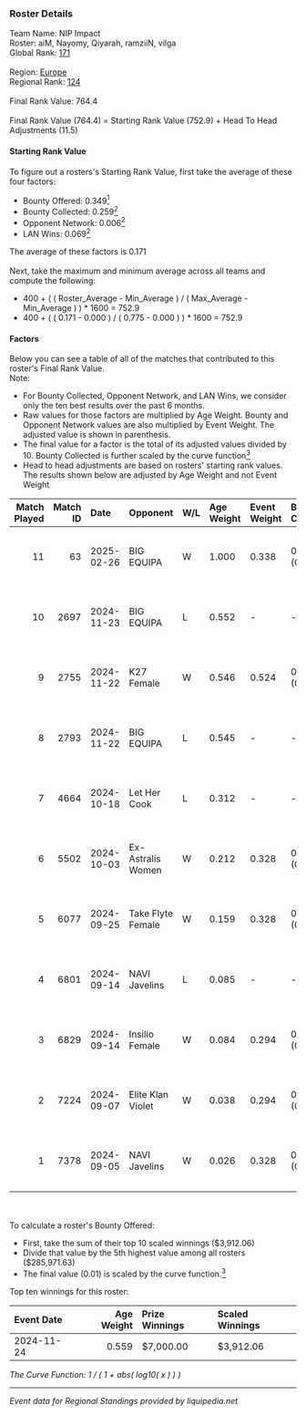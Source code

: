 ### Roster Details<br />
Team Name: NIP Impact<br />
Roster: aiM, Nayomy, Qiyarah, ramziiN, vilga<br />
Global Rank: [171](../../standings_global_2025_02_28.md)<br />
<br />
Region: [Europe]( ../../standings_europe_2025_02_28.md)<br />
Regional Rank: [124]( ../../standings_europe_2025_02_28.md)<br />
<br />
Final Rank Value:  764.4<br />
<br />
Final Rank Value (764.4) = Starting Rank Value (752.9) + Head To Head Adjustments (11.5)<br />

#### Starting Rank Value<br />
To figure out a rosters's Starting Rank Value, first take the average of these four factors:<br />
- Bounty Offered: 0.349[<sup>1</sup>](#table2)
- Bounty Collected: 0.259[<sup>2</sup>](#table1)
- Opponent Network: 0.006[<sup>2</sup>](#table1)
- LAN Wins: 0.069[<sup>2</sup>](#table1)

The average of these factors is 0.171<br />
<br />
Next, take the maximum and minimum average across all teams and compute the following:<br />
- 400 + ( ( Roster_Average - Min_Average ) / ( Max_Average - Min_Average ) ) * 1600 = 752.9
- 400 + ( ( 0.171 - 0.000 ) / ( 0.775 - 0.000 ) ) * 1600 = 752.9


#### Factors<br />
Below you can see a table of all of the matches that contributed to this roster's Final Rank Value.<br />
Note:<br />

- For Bounty Collected, Opponent Network, and LAN Wins, we consider only the ten best results over the past 6 months.
- Raw values for those factors are multiplied by Age Weight. Bounty and Opponent Network values are also multiplied by Event Weight. The adjusted value is shown in parenthesis.
- The final value for a factor is the total of its adjusted values divided by 10. Bounty Collected is further scaled by the curve function[<sup>3</sup>](#curveFunction)
- Head to head adjustments are based on rosters' starting rank values. The results shown below are adjusted by Age Weight and not Event Weight
<span id="table1"></span><br />


| Match Played | Match ID | Date       | Opponent          | W/L | Age Weight | Event Weight | Bounty Collected | Opponent Network | LAN Wins  | H2H Adj. | Roster                               |
| -: | -: | :- | :- | :- | :- | :- | :- | :- | :- | -: | :- |
|           11 |       63 | 2025-02-26 | BIG EQUIPA        | W   | 1.000      | 0.338        | 0.025 (0.009)    | 0.064 (0.022)    | 0 (0.000) |    17.67 | aiM, Nayomy, Qiyarah, ramziiN, vilga |
|           10 |     2697 | 2024-11-23 | BIG EQUIPA        | L   | 0.552      | -            | -                | -                | -         |    -7.40 | aiM, Nayomy, Qiyarah, ramziiN, vilga |
|            9 |     2755 | 2024-11-22 | K27 Female        | W   | 0.546      | 0.524        | 0.010 (0.003)    | 0.064 (0.018)    | 1 (0.546) |     8.07 | aiM, Nayomy, Qiyarah, ramziiN, vilga |
|            8 |     2793 | 2024-11-22 | BIG EQUIPA        | L   | 0.545      | -            | -                | -                | -         |    -7.36 | aiM, Nayomy, Qiyarah, ramziiN, vilga |
|            7 |     4664 | 2024-10-18 | Let Her Cook      | L   | 0.312      | -            | -                | -                | -         |    -6.34 | aiM, Nayomy, Qiyarah, ramziiN, vilga |
|            6 |     5502 | 2024-10-03 | Ex-Astralis Women | W   | 0.212      | 0.328        | 0.012 (0.001)    | 0.093 (0.006)    | 0 (0.000) |     3.61 | aiM, Nayomy, Qiyarah, ramziiN, vilga |
|            5 |     6077 | 2024-09-25 | Take Flyte Female | W   | 0.159      | 0.328        | 0.007 (0.000)    | 0.295 (0.015)    | 0 (0.000) |     2.04 | aiM, Nayomy, Qiyarah, ramziiN, vilga |
|            4 |     6801 | 2024-09-14 | NAVI Javelins     | L   | 0.085      | -            | -                | -                | -         |    -0.38 | aiM, Nayomy, Qiyarah, ramziiN, vilga |
|            3 |     6829 | 2024-09-14 | Insilio Female    | W   | 0.084      | 0.294        | 0.000 (0.000)    | 0.008 (0.000)    | 0 (0.000) |     0.78 | aiM, Nayomy, Qiyarah, ramziiN, vilga |
|            2 |     7224 | 2024-09-07 | Elite Klan Violet | W   | 0.038      | 0.294        | 0.000 (0.000)    | 0.002 (0.000)    | 0 (0.000) |     0.15 | aiM, Nayomy, Qiyarah, ramziiN, vilga |
|            1 |     7378 | 2024-09-05 | NAVI Javelins     | W   | 0.026      | 0.328        | 0.147 (0.001)    | 0.223 (0.002)    | 0 (0.000) |     0.70 | aiM, Nayomy, Qiyarah, ramziiN, vilga |

<br />
<span id="table2"></span><br />
To calculate a roster's Bounty Offered:<br />

- First, take the sum of their top 10 scaled winnings ($3,912.06)
- Divide that value by the 5th highest value among all rosters ($285,971.63)
- The final value (0.01) is scaled by the curve function.[<sup>3</sup>](#curveFunction)

Top ten winnings for this roster:<br />

| Event Date | Age Weight | Prize Winnings | Scaled Winnings |
| :- | -: | :- | :- |
| 2024-11-24 |      0.559 | $7,000.00      | $3,912.06       |


<span id="curveFunction"></span>_The Curve Function: 1 / ( 1 + abs( log10( x ) ) )_<br />

---
_Event data for Regional Standings provided by liquipedia.net_<br />
